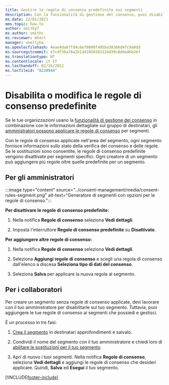 ```yaml
---
title: Gestire le regole di consenso predefinite sui segmenti
description: Con la funzionalità di gestione del consenso, puoi disabilitare o modificare le regole del consenso predefinite se le sostituzioni sono abilitate.
ms.date: 12/01/2021
mms.topic: how-to
author: smithy7
ms.author: smithc
ms.reviewer: mhart
manager: shellyha
ms.openlocfilehash: 4eae4da67fd4c6e70800f495ba30366d4fc9a0dd
ms.sourcegitcommit: e7cdf36a78a2b1dd2850183224d39c8dde46b26f
ms.translationtype: HT
ms.contentlocale: it-IT
ms.lasthandoff: 02/16/2022
ms.locfileid: "8228944"
---
```

# <a name="disable-or-change-default-consent-rules"></a>Disabilita o modifica le regole di consenso predefinite

Se le tue organizzazioni usano la [funzionalità di gestione del consenso](../consent-management/overview.md) in combinazione con le informazioni dettagliate sul gruppo di destinatari, gli [amministratori possono applicare le regole di consenso](activate-consent.md) per segmenti. 

Con le regole di consenso applicate nell'area del segmento, ogni segmento fornisce informazioni sullo stato della verifica del consenso e delle regole. Se le sostituzioni sono consentite, le regole di consenso predefinite vengono disattivate per segmenti specifici. Ogni creatore di un segmento può aggiungere più regole oltre quelle predefinite per un segmento. 

## <a name="for-administrators"></a>Per gli amministratori

:::image type="content" source="../consent-management/media/consent-rules-segment.png" alt-text="Generatore di segmenti con opzioni per le regole di consenso.":::

**Per disattivare le regole di consenso predefinite:**

1. Nella notifica **Regole di consenso** seleziona **Vedi dettagli**. 

1. Imposta l'interruttore **Regole di consenso predefinite** su **Disattivato**.

**Per aggiungere altre regole di consenso:**

1. Nella notifica **Regole di consenso** seleziona **Vedi dettagli**. 

1. Seleziona **Aggiungi regole di consenso** e scegli una regola di consenso dall'elenco a discesa **Seleziona tipo di dati del consenso**.

1. Seleziona **Salva** per applicare la nuova regola al segmento.

## <a name="for-contributors"></a>Per i collaboratori

Per creare un segmento senza regole di consenso applicate, devi lavorare con il tuo amministratore per disabilitarle sul tuo segmento. Tuttavia, puoi aggiungere le tue regole di consenso ai segmenti che possiedi e gestisci.

È un processo in tre fasi: 
1. [Crea il segmento](segments.md) in destinatari approfondimenti e salvalo. 

1. Condividi il nome del segmento con il tuo amministratore e chiedi loro di [abilitare le sostituzioni per il tuo segmento](activate-consent.md). 

1. Apri di nuovo i tuoi segmenti. Nella notifica **Regole di consenso**, seleziona **Vedi dettagli** e aggiungi le regole di consenso che desideri applicare. Quindi, **Salva** ed **Esegui** il tuo segmento.



[!INCLUDE[footer-include](../includes/footer-banner.md)] 
